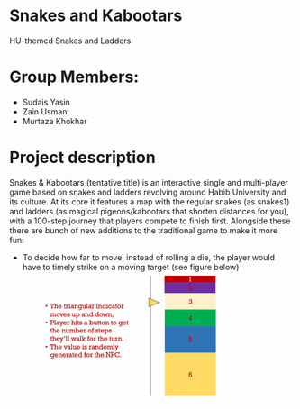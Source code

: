 # **Snakes and Kabootars**  
HU-themed Snakes and Ladders  

#  Group Members:  
- Sudais Yasin  
- Zain Usmani  
- Murtaza Khokhar  

# Project description  
Snakes & Kabootars (tentative title) is an interactive single and multi-player game based on snakes and ladders revolving around Habib University and its culture. At its core it features a map with the regular snakes (as snakes1) and ladders (as magical pigeons/kabootars that shorten distances for you), with a 100-step journey that players compete to finish first. Alongside these there are bunch of new additions to the traditional game to make it more fun:  
- To decide how far to move, instead of rolling a die, the player would have to timely strike on a moving target (see figure below)  
![Screenshot](documentation/figure1.png)  